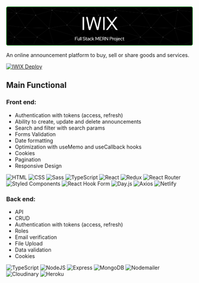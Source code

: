 ![Header](https://github.com/ADmtr2001/ADmtr2001/blob/main/iwix.png?raw=true)

An online announcement platform to buy, sell or share goods and services.

[![IWIX Deploy](https://img.shields.io/badge/-IWIX_Deploy-black?style=for-the-badge&logo=asciinema&logoColor=orange)](https://iwix-store.netlify.app)

## Main Functional

### Front end:

- Authentication with tokens (access, refresh)
- Ability to create, update and delete announcements
- Search and filter with search params
- Forms Validation
- Date formatting
- Optimization with useMemo and useCallback hooks
- Cookies
- Pagination
- Responsive Design

![HTML](https://img.shields.io/badge/-HTML-black?style=for-the-badge&logo=html5)
![CSS](https://img.shields.io/badge/-CSS-black?style=for-the-badge&logo=css3&logoColor=blue)
![Sass](https://img.shields.io/badge/-Sass-black?style=for-the-badge&logo=Sass)
![TypeScript](https://img.shields.io/badge/-TypeScript-black?style=for-the-badge&logo=typescript)
![React](https://img.shields.io/badge/-React-black?style=for-the-badge&logo=react)
![Redux](https://img.shields.io/badge/-Redux-black?style=for-the-badge&logo=redux)
![React Router](https://img.shields.io/badge/-React_Router_Dom-black?style=for-the-badge&logo=reactrouter)
![Styled Components](https://img.shields.io/badge/-Styled_Components-black?style=for-the-badge&logo=styledcomponents)
![React Hook Form](https://img.shields.io/badge/-React_Hook_Form-black?style=for-the-badge)
![Day.js](https://img.shields.io/badge/-Day.js-black?style=for-the-badge)
![Axios](https://img.shields.io/badge/-Axios-black?style=for-the-badge)
![Netlify](https://img.shields.io/badge/-Netlify-black?style=for-the-badge&logo=netlify)

### Back end:

- API
- CRUD
- Authentication with tokens (access, refresh)
- Roles
- Email verification
- File Upload
- Data validation
- Cookies

![TypeScript](https://img.shields.io/badge/-TypeScript-black?style=for-the-badge&logo=typescript)
![NodeJS](https://img.shields.io/badge/-Node.JS-black?style=for-the-badge&logo=node.js)
![Express](https://img.shields.io/badge/-Express-black?style=for-the-badge&logo=express)
![MongoDB](https://img.shields.io/badge/-MongoDB-black?style=for-the-badge&logo=mongodb)
![Nodemailer](https://img.shields.io/badge/-Nodemailer-black?style=for-the-badge)
![Cloudinary](https://img.shields.io/badge/-Cloudinary-black?style=for-the-badge)
![Heroku](https://img.shields.io/badge/-Heroku-black?style=for-the-badge&logo=heroku)
